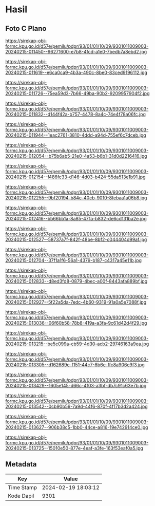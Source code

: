 # Hasil

## Foto C Plano

https://sirekap-obj-formc.kpu.go.id/d57e/pemilu/pdpr/93/01/01/10/09/9301011009003-20240215-011450--96271600-e7b8-4fcd-a1e0-7bedb7a8ebd2.jpg

https://sirekap-obj-formc.kpu.go.id/d57e/pemilu/pdpr/93/01/01/10/09/9301011009003-20240215-011619--e6ca0ca9-4b3a-490c-8be0-83ced9196112.jpg

https://sirekap-obj-formc.kpu.go.id/d57e/pemilu/pdpr/93/01/01/10/09/9301011009003-20240215-011726--75ea59d3-7b66-49ba-90b2-9209957904f2.jpg

https://sirekap-obj-formc.kpu.go.id/d57e/pemilu/pdpr/93/01/01/10/09/9301011009003-20240215-011832--d144f42a-b757-4478-8a4c-74e4f78a06fc.jpg

https://sirekap-obj-formc.kpu.go.id/d57e/pemilu/pdpr/93/01/01/10/09/9301011009003-20240215-011944--1eac2761-3810-4ddd-a94d-755ef6c7dceb.jpg

https://sirekap-obj-formc.kpu.go.id/d57e/pemilu/pdpr/93/01/01/10/09/9301011009003-20240215-012054--b75b6ab5-21e0-4a53-b6b1-31d0d2216416.jpg

https://sirekap-obj-formc.kpu.go.id/d57e/pemilu/pdpr/93/01/01/10/09/9301011009003-20240215-012154--f486fc33-d146-4d03-b424-55da513e1b91.jpg

https://sirekap-obj-formc.kpu.go.id/d57e/pemilu/pdpr/93/01/01/10/09/9301011009003-20240215-012255--9bf20194-b84c-40cb-9010-8febaa1a06b8.jpg

https://sirekap-obj-formc.kpu.go.id/d57e/pemilu/pdpr/93/01/01/10/09/9301011009003-20240215-012416--bb66bb1a-8a85-471a-b832-de6cd131ba2e.jpg

https://sirekap-obj-formc.kpu.go.id/d57e/pemilu/pdpr/93/01/01/10/09/9301011009003-20240215-012527--58737a7f-842f-48be-8bf2-c044404d99af.jpg

https://sirekap-obj-formc.kpu.go.id/d57e/pemilu/pdpr/93/01/01/10/09/9301011009003-20240215-012704--37f1a1f6-56a1-4379-b187-c4317a45e11b.jpg

https://sirekap-obj-formc.kpu.go.id/d57e/pemilu/pdpr/93/01/01/10/09/9301011009003-20240215-012833--d8ed3fd8-0879-4bec-a00f-8443afa889bf.jpg

https://sirekap-obj-formc.kpu.go.id/d57e/pemilu/pdpr/93/01/01/10/09/9301011009003-20240215-012927--5f22a5da-7edc-4b60-9319-91a0a5e7088f.jpg

https://sirekap-obj-formc.kpu.go.id/d57e/pemilu/pdpr/93/01/01/10/09/9301011009003-20240215-013036--06f60b58-78b8-419a-a3fa-9c61d42d4f29.jpg

https://sirekap-obj-formc.kpu.go.id/d57e/pemilu/pdpr/93/01/01/10/09/9301011009003-20240215-013215--be5c099a-cb59-4d30-acb2-29746163a9ea.jpg

https://sirekap-obj-formc.kpu.go.id/d57e/pemilu/pdpr/93/01/01/10/09/9301011009003-20240215-013305--d162689e-f151-44c7-8b6e-ffc8a906e9f3.jpg

https://sirekap-obj-formc.kpu.go.id/d57e/pemilu/pdpr/93/01/01/10/09/9301011009003-20240215-013429--1605e145-d66c-4f03-a3bf-db7c91c63e7b.jpg

https://sirekap-obj-formc.kpu.go.id/d57e/pemilu/pdpr/93/01/01/10/09/9301011009003-20240215-013542--0cb90b59-7a9d-44f6-870f-4f17b3d2a424.jpg

https://sirekap-obj-formc.kpu.go.id/d57e/pemilu/pdpr/93/01/01/10/09/9301011009003-20240215-013627--906b38c5-1bb0-44ce-a816-19e742914ce0.jpg

https://sirekap-obj-formc.kpu.go.id/d57e/pemilu/pdpr/93/01/01/10/09/9301011009003-20240215-013725--15010e50-877e-4eaf-a3fe-163f53eaf0a5.jpg


## Metadata

| Key        | Value               |
| ---------- | ------------------- |
| Time Stamp | 2024-02-19 18:03:12 |
| Kode Dapil | 9301                |



